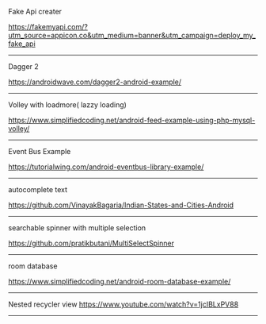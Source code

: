 Fake Api creater

https://fakemyapi.com/?utm_source=appicon.co&utm_medium=banner&utm_campaign=deploy_my_fake_api

-----------------------------------------------------------------------------------------------------------------


Dagger 2 

https://androidwave.com/dagger2-android-example/


-----------------------------------------------------------------------------------------------------------------


Volley with loadmore( lazzy loading)


https://www.simplifiedcoding.net/android-feed-example-using-php-mysql-volley/


-----------------------------------------------------------------------------------------------------------------


Event Bus Example


https://tutorialwing.com/android-eventbus-library-example/


-----------------------------------------------------------------------------------------------------------------


autocomplete text

https://github.com/VinayakBagaria/Indian-States-and-Cities-Android


------------------------------------------------------------------------------------------------------------------


searchable spinner with multiple selection 

https://github.com/pratikbutani/MultiSelectSpinner


-------------------------------------------------------------------------------------------------------------------


room database

https://www.simplifiedcoding.net/android-room-database-example/


-------------------------------------------------------------------------------------------------------------------


Nested recycler view
https://www.youtube.com/watch?v=1jcIBLxPV88


-------------------------------------------------------------------------------------------------------------------


